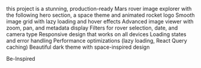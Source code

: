 this project is  a stunning, production-ready Mars rover image explorer with the following
 hero section,  a space theme and animated rocket logo
Smooth image grid with lazy loading and hover effects
Advanced image viewer with zoom, pan, and metadata display
Filters for rover selection, date, and camera type
Responsive design that works on all devices
Loading states and error handling
Performance optimizations (lazy loading, React Query caching)
Beautiful dark theme with space-inspired design

Be-Inspired
